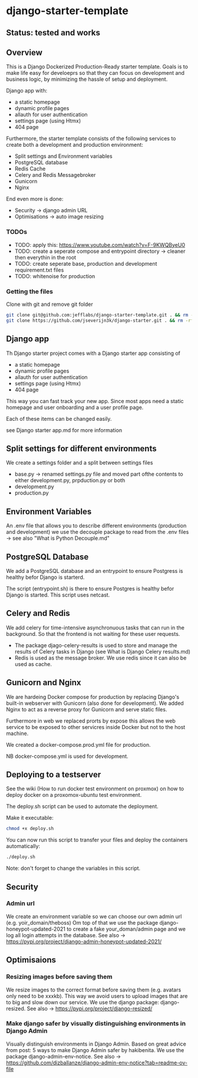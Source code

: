 # django-starter-template

## Status: tested and works

## Overview

This is a Django Dockerized Production-Ready starter template. Goals is to make life easy for develoeprs so that they can focus on development and business logic, by minimizing the hassle of setup and deployment.

Django app with:

* a static homepage
* dynamic profile pages
* allauth for user authentication
* settings page (using Htmx)
* 404 page

Furthermore, the starter template consists of the following services to create both a development and production environment:

* Split settings and Environment variables
* PostgreSQL database
* Redis Cache
* Celery and Redis Messagebroker
* Gunicorn
* Nginx
  
End even more is done:

* Security -> django admin URL
* Optimisations -> auto image resizing


### TODOs

* TODO: apply this: https://www.youtube.com/watch?v=F-9KWQByeU0
* TODO: create a seperate compose and entrypoint directory -> cleaner then everythin in the root
* TODO: create seperate base, production and development requirement.txt files
* TODO: whitenoise for production

### Getting the files

Clone with git and remove git folder

```bash
git clone git@github.com:jefflabs/django-starter-template.git . && rm -rf .git
git clone https://github.com/jseverijn3k/django-starter.git . && rm -rf .git
```

## Django app

Th Django starter project comes with a Django starter app consisting of

* a static homepage
* dynamic profile pages
* allauth for user authentication
* settings page (using Htmx)
* 404 page

This way you can fast track your new app. Since most apps need a static homepage and user onboarding and a user profile page.

Each of these items can be changed easily.

see Django starter app.md for more information

## Split settings for different environments

We create a settings folder and a split between settings files

* base.py -> renamed settings.py file and moved part ofthe contents to either development.py, prpduction.py or both
* development.py
* production.py

## Environment Variables

An .env file that allows you to describe different environments (production and development)
we use the decouple package to read from the .env files -> see also "What is Python Decouple.md"

## PostgreSQL Database

We add a PostgreSQL database and an entrypoint to ensure Postgress is healthy befor Django is starterd.

The script (entrypoint.sh) is there to ensure Postgres is healthy befor Django is started. This script uses netcast.

## Celery and Redis

We add celery for time-intensive asynchronuous tasks that can run in the background. So that the frontend is not waiting for these user requests.

* The package djago-celery-results is used to store and manage the results of Celery tasks in Django (see What is Django Celery results.md)
* Redis is used as the message broker. We use redis since it can also be used as cache.

## Gunicorn and Nginx

We are hardeing Docker compose for production by replacing Django's built-in webserver with Gunicorn (also done for development). We added Nginx to act as a reverse proxy for Gunicorn and serve static files.

Furthermore in web we replaced prorts by expose this allows the web service to be exposed to other servicres inside Docker but not to the host machine.

We created a docker-compose.prod.yml file for production.

NB docker-compose.yml is used for development.

## Deploying to a testserver

See the wiki (How to run docker test environment on proxmox)
on how to deploy docker on a proxomox-ubuntu test environment.

The deploy.sh script can be used to automate the deployment.

Make it executable:

```bash
chmod +x deploy.sh
```

You can now run this script to transfer your files and deploy the containers automatically:

```bash
./deploy.sh
```

Note: don't forget to change the variables in this script.

## Security

### Admin url

We create an environment variable so we can choose our own admin url (e.g. yoir_domain/theboss)
Om top of that we use the package django-honeypot-updated-2021 to create a fake your_doman/admin page and we log all login attempts in the database. See also ->  https://pypi.org/project/django-admin-honeypot-updated-2021/

## Optimisaions

### Resizing images before saving them

We resize images to the correct format before saving them (e.g. avatars only need to be xxxkb). This way we avoid users to upload images that are to big and slow down our service. We use the django package: django-resized. See also -> https://pypi.org/project/django-resized/

### Make django safer by visually distinguishing environments in Django Admin

Visually distinguish environments in Django Admin. Based on great advice from post: 5 ways to make Django Admin safer by hakibenita.
We use the package django-admin-env-notice. See also -> https://github.com/dizballanze/django-admin-env-notice?tab=readme-ov-file